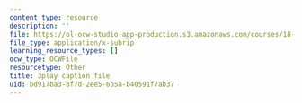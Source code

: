 ```yaml
---
content_type: resource
description: ''
file: https://ol-ocw-studio-app-production.s3.amazonaws.com/courses/18-06sc-linear-algebra-fall-2011/bd917ba38f7d2ee56b5ab40591f7ab37_osh80YCg_GM.srt
file_type: application/x-subrip
learning_resource_types: []
ocw_type: OCWFile
resourcetype: Other
title: 3play caption file
uid: bd917ba3-8f7d-2ee5-6b5a-b40591f7ab37
---
```


